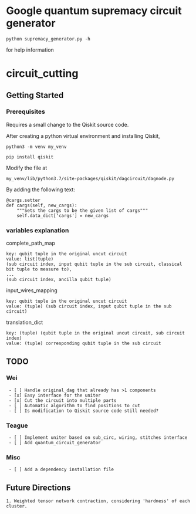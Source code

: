 # Google quantum supremacy circuit generator
```
python supremacy_generator.py -h
```
for help information

# circuit_cutting
## Getting Started

### Prerequisites

Requires a small change to the Qiskit source code.

After creating a python virtual environment and installing Qiskit,

```
python3 -m venv my_venv

pip install qiskit
```

Modify the file at

```
my_venv/lib/python3.7/site-packages/qiskit/dagcircuit/dagnode.py
```

By adding the following text:

```
@cargs.setter
def cargs(self, new_cargs):
    """Sets the cargs to be the given list of cargs"""
    self.data_dict['cargs'] = new_cargs
```
### variables explanation
complete_path_map
```
key: qubit tuple in the original uncut circuit
value: list(tuple)
(sub circuit index, input qubit tuple in the sub circuit, classical bit tuple to measure to), 
...
(sub circuit index, ancilla qubit tuple)
```
input_wires_mapping
```
key: qubit tuple in the original uncut circuit
value: (tuple) (sub circuit index, input qubit tuple in the sub circuit)
```
translation_dict
```
key: (tuple) (qubit tuple in the original uncut circuit, sub circuit index)
value: (tuple) corresponding qubit tuple in the sub circuit
```
## TODO
### Wei

```
 - [ ] Handle original_dag that already has >1 components
 - [x] Easy interface for the uniter
 - [x] Cut the circuit into multiple parts
 - [ ] Automatic algorithm to find positions to cut
 - [ ] Is modification to Qiskit source code still needed?
```
### Teague
```
 - [ ] Implement uniter based on sub_circ, wiring, stitches interface
 - [ ] Add quantum_circuit_generator
```
### Misc
```
 - [ ] Add a dependency installation file
```
## Future Directions

```
1. Weighted tensor network contraction, considering 'hardness' of each cluster.
```
